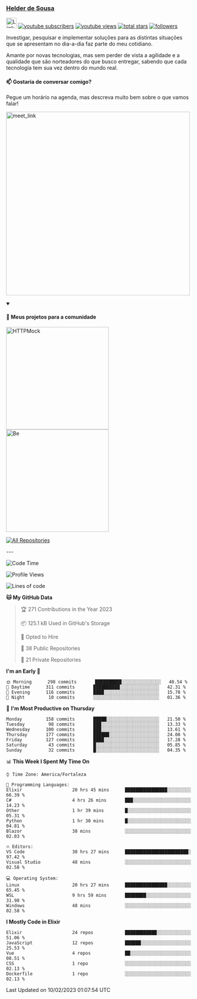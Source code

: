 <p align="left">
<a href="https://github.com/andridus">
    <h3>Helder de Sousa</h3></a>
</p>


<p align="left">
 <a href="https://linkedin.com/in/helder-de-sousa">
    <img height="28px" alt="Linkedin" title="Helder de Sousa" src="https://img.shields.io/badge/-linkedin-blue?style=flat-square&logo=Linkedin&logoColor=white&link=https://www.linkedin.com/in/helder-de-sousa""/></a>
  <a href="https://www.youtube.com/@vocedesenvolvedor?sub_confirmation=1">
    <img alt="youtube subscribers" title="Inscreva-se no canal Você, desenvolvedor" src="https://custom-icon-badges.demolab.com/youtube/channel/subscribers/UCh-qOj_p5CY_AfuR7fEYbwA?color=%23E05D44&label=V0CÊ,%20 DESENVOLVEDOR&logo=video&logoColor=white&style=for-the-badge&labelColor=CE4630""/></a>
  <a href="https://www.youtube.com/@vocedesenvolvedor">
    <img alt="youtube views" title="YouTube Visualizações" src="https://custom-icon-badges.demolab.com/youtube/channel/views/UCh-qOj_p5CY_AfuR7fEYbwA?color=%23E1AD0E&logo=video&logoColor=white&style=for-the-badge&labelColor=C79600"/></a>
  <a href="https://github.com/andridus?tab=repositories&sort=stargazers">
    <img alt="total stars" title="Total de Estrelas no GitHub" src="https://custom-icon-badges.demolab.com/github/stars/andridus?color=55960c&style=for-the-badge&labelColor=488207&logo=star"/></a>
  <a href="https://github.com/andridus?tab=followers">
    <img alt="followers" title="Siga-me on Github" src="https://custom-icon-badges.demolab.com/github/followers/andridus?color=236ad3&labelColor=1155ba&style=for-the-badge&logo=person-add&label=Follow&logoColor=white"/></a>
</p>

<p align="left">
 Investigar, pesquisar e implementar soluções para as distintas situações que se apresentam no dia-a-dia faz parte do meu cotidiano.

Amante por novas tecnologias, mas sem perder de vista a agilidade e a qualidade que são norteadores do que busco entregar, sabendo que cada tecnologia tem sua vez dentro do mundo real.
</p>

#### 📫 Gostaria de conversar comigo?

Pegue um horário na agenda, mas descreva muito bem sobre o que vamos falar!

<a href="https://calendly.com/andridus/30min" target="_blank"><img width="498" alt="meet_link" src="https://user-images.githubusercontent.com/15426564/144297439-f530f383-e73e-41e0-9914-a9b7d3f432e5.png"></a>


<details open>
  <summary><h4>📘 Meus projetos para a comunidade</h4></summary>

  <p align="left">
    <a href="https://github.com/andridus/httpmock"><img width="278" src="https://denvercoder1-github-readme-stats.vercel.app/api/pin/?username=andridus&repo=httpmock&theme=default&show_icons=true" alt="HTTPMock"></a>
    <a href="https://github.com/andridus/be"><img width="278" src="https://denvercoder1-github-readme-stats.vercel.app/api/pin/?username=andridus&repo=be&theme=default&show_icons=true" alt="Be"></a>

  </p>

  <a href="https://github.com/andridus?tab=repositories&sort=stargazers"><img alt="All Repositories" title="All Repositories" src="https://custom-icon-badges.demolab.com/badge/-Clique%20aqui%20para%20todos%20os%20meus%20repos-efefef?style=for-the-badge&logoColor=black&logo=repo"/></a>
</details>
---

<!--START_SECTION:waka-->
![Code Time](http://img.shields.io/badge/Code%20Time-54%20hrs%2035%20mins-blue)

![Profile Views](http://img.shields.io/badge/Profile%20Views-101-blue)

![Lines of code](https://img.shields.io/badge/From%20Hello%20World%20I%27ve%20Written-778%20Thousand%20lines%20of%20code-blue)

**🐱 My GitHub Data** 

> 🏆 271 Contributions in the Year 2023
 > 
> 📦 125.1 kB Used in GitHub's Storage 
 > 
> 💼 Opted to Hire
 > 
> 📜 38 Public Repositories 
 > 
> 🔑 21 Private Repositories  
 > 
**I'm an Early 🐤** 

```text
🌞 Morning      298 commits       ██████████░░░░░░░░░░░░░░░   40.54 % 
🌆 Daytime      311 commits       ██████████░░░░░░░░░░░░░░░   42.31 % 
🌃 Evening      116 commits       ████░░░░░░░░░░░░░░░░░░░░░   15.78 % 
🌙 Night         10 commits       ░░░░░░░░░░░░░░░░░░░░░░░░░   01.36 % 

```
📅 **I'm Most Productive on Thursday** 

```text
Monday         158 commits       █████░░░░░░░░░░░░░░░░░░░░   21.50 % 
Tuesday         98 commits       ███░░░░░░░░░░░░░░░░░░░░░░   13.33 % 
Wednesday      100 commits       ███░░░░░░░░░░░░░░░░░░░░░░   13.61 % 
Thursday       177 commits       ██████░░░░░░░░░░░░░░░░░░░   24.08 % 
Friday         127 commits       ████░░░░░░░░░░░░░░░░░░░░░   17.28 % 
Saturday        43 commits       █░░░░░░░░░░░░░░░░░░░░░░░░   05.85 % 
Sunday          32 commits       █░░░░░░░░░░░░░░░░░░░░░░░░   04.35 % 

```


📊 **This Week I Spent My Time On** 

```text
⌚︎ Time Zone: America/Fortaleza

💬 Programming Languages: 
Elixir                   20 hrs 45 mins      ████████████████░░░░░░░░░   66.39 % 
C#                       4 hrs 26 mins       ███░░░░░░░░░░░░░░░░░░░░░░   14.23 % 
Other                    1 hr 39 mins        █░░░░░░░░░░░░░░░░░░░░░░░░   05.31 % 
Python                   1 hr 30 mins        █░░░░░░░░░░░░░░░░░░░░░░░░   04.81 % 
Blazor                   38 mins             ░░░░░░░░░░░░░░░░░░░░░░░░░   02.03 % 

🔥 Editors: 
VS Code                  30 hrs 27 mins      ████████████████████████░   97.42 % 
Visual Studio            48 mins             ░░░░░░░░░░░░░░░░░░░░░░░░░   02.58 % 

💻 Operating System: 
Linux                    20 hrs 27 mins      ████████████████░░░░░░░░░   65.45 % 
WSL                      9 hrs 59 mins       ████████░░░░░░░░░░░░░░░░░   31.98 % 
Windows                  48 mins             ░░░░░░░░░░░░░░░░░░░░░░░░░   02.58 % 

```

**I Mostly Code in Elixir** 

```text
Elixir                   24 repos            ████████████░░░░░░░░░░░░░   51.06 % 
JavaScript               12 repos            ██████░░░░░░░░░░░░░░░░░░░   25.53 % 
Vue                      4 repos             ██░░░░░░░░░░░░░░░░░░░░░░░   08.51 % 
CSS                      1 repo              ░░░░░░░░░░░░░░░░░░░░░░░░░   02.13 % 
Dockerfile               1 repo              ░░░░░░░░░░░░░░░░░░░░░░░░░   02.13 % 

```



 Last Updated on 10/02/2023 01:07:54 UTC
<!--END_SECTION:waka-->
